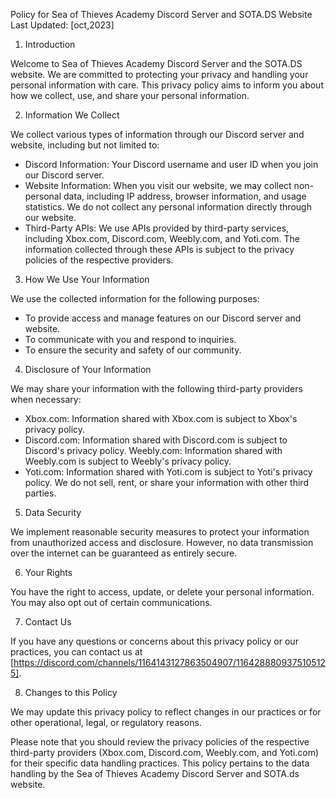 Policy for Sea of Thieves Academy Discord Server and SOTA.DS Website
Last Updated: [oct,2023]

1. Introduction

  Welcome to Sea of Thieves Academy Discord Server and the SOTA.DS website. We are committed to protecting your privacy and handling your personal information with care. This privacy policy aims to inform you about how we collect, use, and share your personal information.

2. Information We Collect

  We collect various types of information through our Discord server and website, including but not limited to:
  - Discord Information: Your Discord username and user ID when you join our Discord server.
  - Website Information: When you visit our website, we may collect non-personal data, including IP address, browser information, and usage statistics. We do not collect any personal information directly through our website.
  - Third-Party APIs: We use APIs provided by third-party services, including Xbox.com, Discord.com, Weebly.com, and Yoti.com. The information collected through these APIs is subject to the privacy policies of the respective providers.

3. How We Use Your Information


We use the collected information for the following purposes:
- To provide access and manage features on our Discord server and website.
- To communicate with you and respond to inquiries.
- To ensure the security and safety of our community.

4. Disclosure of Your Information


We may share your information with the following third-party providers when necessary:
- Xbox.com: Information shared with Xbox.com is subject to Xbox's privacy policy.
- Discord.com: Information shared with Discord.com is subject to Discord's privacy policy.
Weebly.com: Information shared with Weebly.com is subject to Weebly's privacy policy.
- Yoti.com: Information shared with Yoti.com is subject to Yoti's privacy policy.
We do not sell, rent, or share your information with other third parties.

5. Data Security


We implement reasonable security measures to protect your information from unauthorized access and disclosure. However, no data transmission over the internet can be guaranteed as entirely secure.

6. Your Rights


You have the right to access, update, or delete your personal information. You may also opt out of certain communications.

7. Contact Us


If you have any questions or concerns about this privacy policy or our practices, you can contact us at [https://discord.com/channels/1164143127863504907/1164288809375105125].

8. Changes to this Policy


We may update this privacy policy to reflect changes in our practices or for other operational, legal, or regulatory reasons.


Please note that you should review the privacy policies of the respective third-party providers (Xbox.com, Discord.com, Weebly.com, and Yoti.com) for their specific data handling practices. This policy pertains to the data handling by the Sea of Thieves Academy Discord Server and SOTA.ds website.
